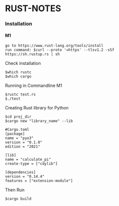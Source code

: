 # RUST-NOTES

### Installation
#### M1
```
go to https://www.rust-lang.org/tools/install
run command: $curl --proto '=https' --tlsv1.2 -sSf https://sh.rustup.rs | sh
```
Check installation
```
$which rustc
$which cargo
```
Running in Commandline M1
```
$rustc test.rs
$./test
```
Creating Rust library for Python
```
$cd proj_dir
$cargo new "library_name" --lib
```
```
#Cargo.toml
[package]
name = "pyo3"
version = "0.1.0"
edition = "2021"

[lib]
name = "calculate_pi"
create-type = ["cdylib"]

[dependencies]
version = "0.14.4"
features = ["extension-module"]
```
Then Run
```
$cargo build
```
